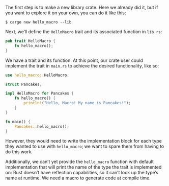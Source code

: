 

The first step is to make a new library crate. Here we already did it, 
but if you want to explore it on your own, you can do it like this:

```text
$ cargo new hello_macro --lib
```

Next, we’ll define the `HelloMacro` trait and its associated function in `lib.rs`:

```rust
pub trait HelloMacro {
    fn hello_macro();
}
```

We have a trait and its function. At this point, our crate user could implement the trait in `main.rs` to achieve the desired functionality, like so:

```rust
use hello_macro::HelloMacro;

struct Pancakes;

impl HelloMacro for Pancakes {
    fn hello_macro() {
        println!("Hello, Macro! My name is Pancakes!");
    }
}

fn main() {
    Pancakes::hello_macro();
}
```

However, they would need to write the implementation block for each type they wanted to use with `hello_macro`; we want to spare them from having to do this work.

Additionally, we can’t yet provide the `hello_macro` function with default implementation that will print the name of the type the trait is implemented on: Rust doesn’t have reflection capabilities, so it can’t look up the type’s name at runtime. We need a macro to generate code at compile time.
